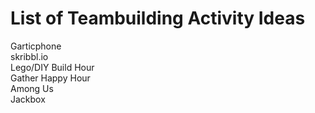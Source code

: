 <h1>List of Teambuilding Activity Ideas</h1>

Garticphone<br>
skribbl.io<br>
Lego/DIY Build Hour<br>
Gather Happy Hour<br>
Among Us<br>
Jackbox
